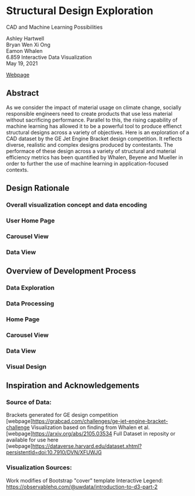 # Structural Design Exploration
CAD and Machine Learning Possibilities

Ashley Hartwell  
Bryan Wen Xi Ong  
Eamon Whalen<br>
6.859 Interactive Data Visualization<br>
May 19, 2021<br>


[Webpage](https://6859-sp21.github.io/final-project-structural_design_exploration/)

## Abstract
As we consider the impact of material usage on climate change, socially responsible engineers need to create products that use less material without sacrificing performance. Parallel to this, the rising capability of machine learning has allowed it to be a powerful tool to produce effienct structural designs across a variety of objectives. Here is an exploration of a CAD dataset by the GE Jet Engine Bracket design competition. It reflects diverse, realistic and complex designs produced by contestants. The performace of these design across a variety of structural and material efficiency metrics has been quantified by Whalen, Beyene and Mueller in order to further the use of machine learning in application-focused contexts.

## Design Rationale
### Overall visualization concept and data encoding


### User Home Page

 
### Carousel View


### Data View



## Overview of Development Process
### Data Exploration

### Data Processing

### Home Page

### Carousel View

### Data View

### Visual Design


## Inspiration and Acknowledgements

### Source of Data: 
Brackets generated for GE design competition [webpage]https://grabcad.com/challenges/ge-jet-engine-bracket-challenge
Visualization based on finding from Whalen et al. [webpage]https://arxiv.org/abs/2105.03534
Full Dataset in reposity or available for use here [webpage]https://dataverse.harvard.edu/dataset.xhtml?persistentId=doi:10.7910/DVN/XFUWJG

### Visualization Sources: 
Work modifies of Bootstrap "cover" template
Interactive Legend: https://observablehq.com/@uwdata/introduction-to-d3-part-2

